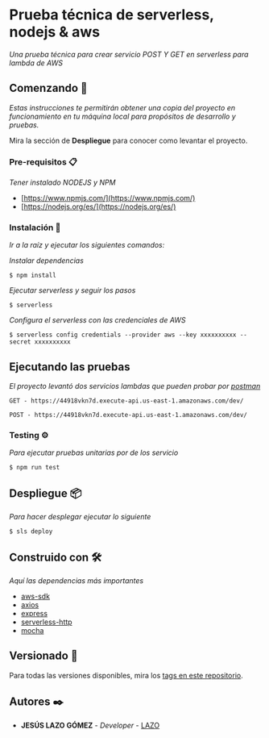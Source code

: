 # Prueba técnica de serverless, nodejs & aws

_Una prueba técnica para crear servicio POST Y GET en serverless para lambda de AWS_

## Comenzando 🚀

_Estas instrucciones te permitirán obtener una copia del proyecto en funcionamiento en tu máquina local para propósitos de desarrollo y pruebas._

Mira la sección de **Despliegue** para conocer como levantar el proyecto.


### Pre-requisitos 📋

_Tener instalado NODEJS y NPM_

* [https://www.npmjs.com/](https://www.npmjs.com/)
* [https://nodejs.org/es/](https://nodejs.org/es/)

### Instalación 🔧

_Ir a la raíz y ejecutar los siguientes comandos:_

_Instalar dependencias_

```
$ npm install
```

_Ejecutar serverless y seguir los pasos_

```
$ serverless
```
_Configura el serverless con las credenciales de AWS_

```
$ serverless config credentials --provider aws --key xxxxxxxxxx --secret xxxxxxxxxx
```

## Ejecutando las pruebas 

_El proyecto levantó dos servicios lambdas que pueden probar por [postman](https://www.postman.com/)_

```
GET - https://44918vkn7d.execute-api.us-east-1.amazonaws.com/dev/
```
```
POST - https://44918vkn7d.execute-api.us-east-1.amazonaws.com/dev/
```

### Testing ⚙️

_Para ejecutar pruebas unitarias por de los servicio_

```
$ npm run test
```

## Despliegue 📦

_Para hacer desplegar ejecutar lo siguiente_

```
$ sls deploy
```

## Construido con 🛠️

_Aquí las dependencias más importantes_

* [aws-sdk](https://www.npmjs.com/package/aws-sdk)
* [axios](https://www.npmjs.com/package/axios) 
* [express](https://www.npmjs.com/package/express)
* [serverless-http](https://www.npmjs.com/package/serverless-http)
* [mocha](https://www.npmjs.com/package/mocha)


## Versionado 📌

Para todas las versiones disponibles, mira los [tags en este repositorio](https://github.com/jesuslg2019/prueba_tecnica/tree/master).

## Autores ✒️


* **JESÚS LAZO GÓMEZ** - *Developer* - [LAZO](https://github.com/jesuslg2019)

